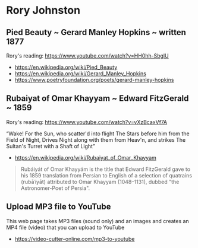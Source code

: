 # Rory Johnston


## Pied Beauty ~ Gerard Manley Hopkins ~ written 1877

Rory's reading: https://www.youtube.com/watch?v=HH0hh-SbglU

* https://en.wikipedia.org/wiki/Pied_Beauty
* https://en.wikipedia.org/wiki/Gerard_Manley_Hopkins
* https://www.poetryfoundation.org/poets/gerard-manley-hopkins

## Rubaiyat of Omar Khayyam ~ Edward FitzGerald ~ 1859

Rory's reading: https://www.youtube.com/watch?v=vXzBcaxVf7A

“Wake! For the Sun, who scatter'd into flight The Stars before him from the Field of Night,
Drives Night along with them from Heav'n, and strikes The Sultan's Turret with a Shaft of Light”

* https://en.wikipedia.org/wiki/Rubaiyat_of_Omar_Khayyam

> Rubáiyát of Omar Khayyám is the title that Edward FitzGerald gave to his 1859 translation from Persian to English of a selection of quatrains (rubāʿiyāt) attributed to Omar Khayyam (1048–1131), dubbed "the Astronomer-Poet of Persia".

## Upload MP3 file to YouTube

This web page takes MP3 files (sound only) and an images and creates an MP4 file (video) that you can upload to YouTube

* https://video-cutter-online.com/mp3-to-youtube
